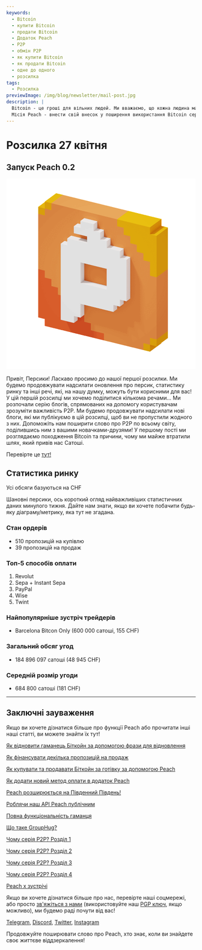 ```yaml
---
keywords:
  - Bitcoin
  - купити Bitcoin
  - продати Bitcoin
  - Додаток Peach
  - P2P
  - обмін P2P
  - як купити Bitcoin
  - як продати Bitcoin
  - одне до одного
  - розсилка
tags:
  - Розсилка
previewImage: /img/blog/newsletter/mail-post.jpg
description: |
  Bitcoin - це гроші для вільних людей. Ми вважаємо, що кожна людина має право вибирати, якими грошима вона користується для зберігання свого багатства, результату своєї роботи, свого часу та енергії.
  Місія Peach - внести свій внесок у поширення використання Bitcoin серед людей.
---
```


# Розсилка 27 квітня

## Запуск Peach 0.2

![персикова гіфка біткоїна](/img/blog/newsletter/gif-peach.gif)

Привіт, Персики!
Ласкаво просимо до нашої першої розсилки. Ми будемо продовжувати надсилати оновлення про персик, статистику ринку та інші речі, які, на нашу думку, можуть бути корисними для вас!
У цій першій розсилці ми хочемо поділитися кількома речами...
Ми розпочали серію блогів, спрямованих на допомогу користувачам зрозуміти важливість P2P. Ми будемо продовжувати надсилати нові блоги, які ми публікуємо в цій розсилці, щоб ви не пропустили жодного з них.
Допоможіть нам поширити слово про P2P по всьому світу, поділившись ним з вашими новачками-друзями!
У першому пості ми розглядаємо походження Bitcoin та причини, чому ми майже втратили шлях, який привів нас Сатоші.

Перевірте це [тут!](https://peachbitcoin.com/blog/why-p2p-chapter-1/)

## Статистика ринку

Усі обсяги базуються на CHF

Шановні персики, ось короткий огляд найважливіших статистичних даних минулого тижня. Дайте нам знати, якщо ви хочете побачити будь-яку діаграму/метрику, яка тут не згадана.

### Стан ордерів

- 510 пропозицій на купівлю
- 39 пропозицій на продаж

### Топ-5 способів оплати

1. Revolut
2. Sepa + Instant Sepa
3. PayPal
4. Wise
5. Twint

### Найпопулярніше зустріч трейдерів

- Barcelona Bitcon Only (600 000 сатоші, 155 CHF)

### Загальний обсяг угод

- 184 896 097 сатоші (48 945 CHF)

### Середній розмір угоди

- 684 800 сатоші (181 CHF)

---

## Заключні зауваження

Якщо ви хочете дізнатися більше про функції Peach або прочитати інші наші статті, ви можете знайти їх тут!

[Як відновити гаманець Біткойн за допомогою фрази для відновлення](https://peachbitcoin.com/uk/blog/how-to-restore-peach-wallet/)

[Як фінансувати декілька пропозицій на продаж](https://peachbitcoin.com/uk/blog/funding-multiple-sell-offers/)

[Як купувати та продавати Біткойн за готівку за допомогою Peach](https://peachbitcoin.com/uk/blog/how-to-buy-and-sell-bitcoin-with-cash-using-peach/)

[Як додати новий метод оплати в додаток Peach](https://peachbitcoin.com/uk/blog/how-to-add-a-payment-method/)

[Peach розширюється на Південний Південь!](https://peachbitcoin.com/uk/blog/peach-expands-to-the-global-south/)

[Роблячи наш API Peach публічним](https://peachbitcoin.com/uk/blog/making-our-peach-api-public/)

[Повна функціональність гаманця](https://peachbitcoin.com/uk/blog/full-wallet-functionality/)

[Що таке GroupHug?](https://peachbitcoin.com/uk/blog/group-hug/)

[Чому серія P2P? Розділ 1](https://peachbitcoin.com/uk/blog/why-p2p-chapter-1/)

[Чому серія P2P? Розділ 2](https://peachbitcoin.com/uk/blog/why-p2p-chapter-2/)

[Чому серія P2P? Розділ 3](https://peachbitcoin.com/uk/blog/why-p2p-chapter-3-circular-economies/)

[Чому серія P2P? Розділ 4](https://peachbitcoin.com/uk/blog/why-p2p-chapter-4-chains-of-trust/)

[Peach x зустрічі](https://peachbitcoin.com/uk/blog/peach-for-meetups/)

Якщо ви хочете дізнатися більше про нас, перевірте наші соцмережі, або просто [зв'яжіться з нами](mailto:hello@peachbitcoin.com) (використовуйте наш [PGP ключ](https://keys.openpgp.org/vks/v1/by-fingerprint/48339A19645E2E53488E0E5479E1B270FACD1BD2), якщо можливо), ми будемо раді почути від вас!

[Telegram](https://t.me/+GkOW1J-ixBBkZWRk), [Discord](https://discord.gg/ypeHz3SW54), [Twitter](https://twitter.com/peachbitcoin), [Instagram](https://instagram.com/peachbitcoin)

Продовжуйте поширювати слово про Peach, хто знає, коли ви знайдете своє життєве віддзеркалення!
